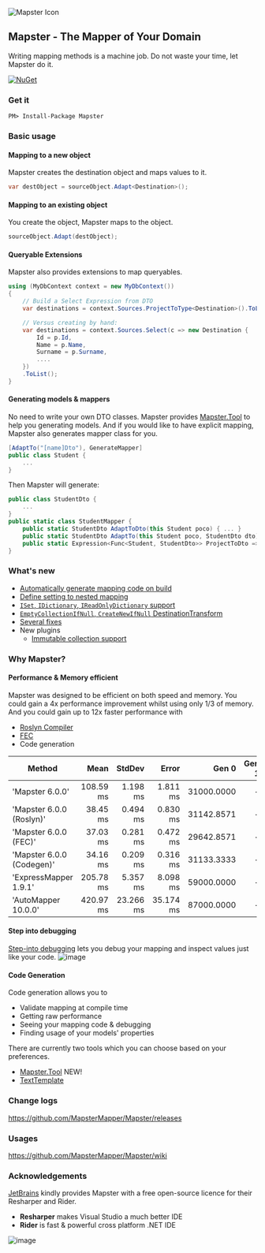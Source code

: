 ![Mapster Icon](https://cloud.githubusercontent.com/assets/5763993/26522718/d16f3e42-4330-11e7-9b78-f8c7402624e7.png)

## Mapster - The Mapper of Your Domain
Writing mapping methods is a machine job. Do not waste your time, let Mapster do it.

[![NuGet](https://img.shields.io/nuget/v/Mapster.svg)](https://www.nuget.org/packages/Mapster)

### Get it
```
PM> Install-Package Mapster
```

### Basic usage
#### Mapping to a new object
Mapster creates the destination object and maps values to it.

```csharp
var destObject = sourceObject.Adapt<Destination>();
```

#### Mapping to an existing object
You create the object, Mapster maps to the object.

```csharp
sourceObject.Adapt(destObject);
```

#### Queryable Extensions
Mapster also provides extensions to map queryables.

```csharp
using (MyDbContext context = new MyDbContext())
{
    // Build a Select Expression from DTO
    var destinations = context.Sources.ProjectToType<Destination>().ToList();

    // Versus creating by hand:
    var destinations = context.Sources.Select(c => new Destination {
        Id = p.Id,
        Name = p.Name,
        Surname = p.Surname,
        ....
    })
    .ToList();
}
```

#### Generating models & mappers
No need to write your own DTO classes. Mapster provides [Mapster.Tool](https://github.com/MapsterMapper/Mapster/wiki/Mapster.Tool) to help you generating models. And if you would like to have explicit mapping, Mapster also generates mapper class for you.

```csharp
[AdaptTo("[name]Dto"), GenerateMapper]
public class Student {
    ...
}
```

Then Mapster will generate:
```csharp
public class StudentDto {
    ...
}
public static class StudentMapper {
    public static StudentDto AdaptToDto(this Student poco) { ... }
    public static StudentDto AdaptTo(this Student poco, StudentDto dto) { ... }
    public static Expression<Func<Student, StudentDto>> ProjectToDto => ...
}
```

### What's new
- [Automatically generate mapping code on build](https://github.com/MapsterMapper/Mapster/wiki/Mapster.Tool)
- [Define setting to nested mapping](https://github.com/MapsterMapper/Mapster/wiki/Config-for-nested-mapping)
- [`ISet`, `IDictionary`, `IReadOnlyDictionary` support](https://github.com/MapsterMapper/Mapster/wiki/Data-types#collections)
- [`EmptyCollectionIfNull`, `CreateNewIfNull` DestinationTransform](https://github.com/MapsterMapper/Mapster/wiki/Setting-values#transform-value)
- [Several fixes](https://github.com/MapsterMapper/Mapster/releases/)
- New plugins
  - [Immutable collection support](https://github.com/MapsterMapper/Mapster/wiki/Immutable)

### Why Mapster?
#### Performance & Memory efficient
Mapster was designed to be efficient on both speed and memory. You could gain a 4x performance improvement whilst using only 1/3 of memory.
And you could gain up to 12x faster performance with
- [Roslyn Compiler](https://github.com/MapsterMapper/Mapster/wiki/Debugging)
- [FEC](https://github.com/MapsterMapper/Mapster/wiki/FastExpressionCompiler)
- Code generation

|                    Method |      Mean |    StdDev |     Error |      Gen 0 | Gen 1 | Gen 2 | Allocated |
|-------------------------- |----------:|----------:|----------:|-----------:|------:|------:|----------:|
|           'Mapster 6.0.0' | 108.59 ms |  1.198 ms |  1.811 ms | 31000.0000 |     - |     - | 124.36 MB |
|  'Mapster 6.0.0 (Roslyn)' |  38.45 ms |  0.494 ms |  0.830 ms | 31142.8571 |     - |     - | 124.36 MB |
|     'Mapster 6.0.0 (FEC)' |  37.03 ms |  0.281 ms |  0.472 ms | 29642.8571 |     - |     - | 118.26 MB |
| 'Mapster 6.0.0 (Codegen)' |  34.16 ms |  0.209 ms |  0.316 ms | 31133.3333 |     - |     - | 124.36 MB |
|     'ExpressMapper 1.9.1' | 205.78 ms |  5.357 ms |  8.098 ms | 59000.0000 |     - |     - | 236.51 MB |
|       'AutoMapper 10.0.0' | 420.97 ms | 23.266 ms | 35.174 ms | 87000.0000 |     - |     - | 350.95 MB |



#### Step into debugging

[Step-into debugging](https://github.com/MapsterMapper/Mapster/wiki/Debugging) lets you debug your mapping and inspect values just like your code.
![image](https://cloud.githubusercontent.com/assets/5763993/26521773/180427b6-431b-11e7-9188-10c01fa5ba5c.png)

#### Code Generation
Code generation allows you to
- Validate mapping at compile time
- Getting raw performance
- Seeing your mapping code & debugging
- Finding usage of your models' properties

There are currently two tools which you can choose based on your preferences.
* [Mapster.Tool](https://github.com/MapsterMapper/Mapster/wiki/Mapster.Tool) NEW!
* [TextTemplate](https://github.com/MapsterMapper/Mapster/wiki/TextTemplate)

### Change logs
https://github.com/MapsterMapper/Mapster/releases

### Usages
https://github.com/MapsterMapper/Mapster/wiki

### Acknowledgements

[JetBrains](https://www.jetbrains.com/?from=Mapster) kindly provides Mapster with a free open-source licence for their Resharper and Rider.
- **Resharper** makes Visual Studio a much better IDE
- **Rider** is fast & powerful cross platform .NET IDE

![image](https://upload.wikimedia.org/wikipedia/commons/thumb/1/1a/JetBrains_Logo_2016.svg/121px-JetBrains_Logo_2016.svg.png)
